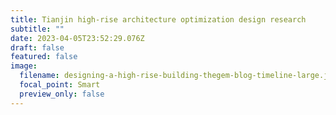```yaml
---
title: Tianjin high-rise architecture optimization design research
subtitle: ""
date: 2023-04-05T23:52:29.076Z
draft: false
featured: false
image:
  filename: designing-a-high-rise-building-thegem-blog-timeline-large.jpg
  focal_point: Smart
  preview_only: false
---
```


